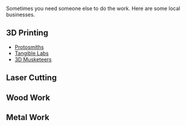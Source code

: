 Sometimes you need someone else to do the work. Here are some local businesses.

3D Printing
-----------

-   [Protosmiths](http://www.protosmiths.com/)
-   [Tangible Labs](http://tangiblelabs.com/)
-   [3D Musketeers](http://3dmusketeers.com/)

Laser Cutting
-------------

Wood Work
---------

Metal Work
----------
